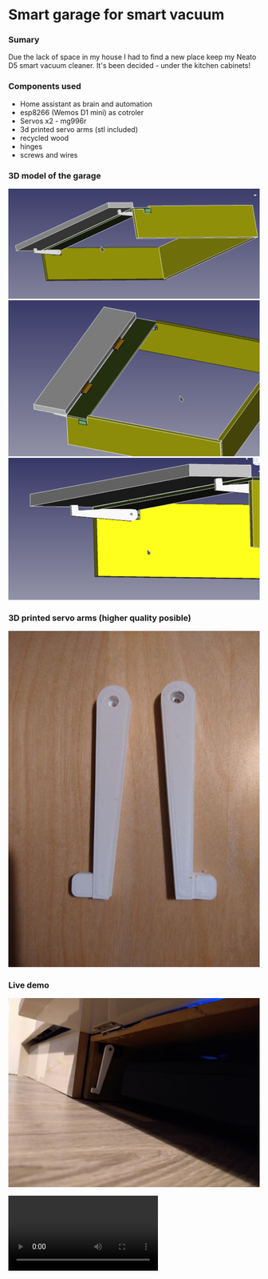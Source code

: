 # Smart garage for smart vacuum

### Sumary
Due the lack of space in my house I had to find a new place keep my Neato D5 smart vacuum cleaner. It's been decided - under the kitchen cabinets! 

### Components used
* Home assistant as brain and automation
* esp8266 (Wemos D1 mini) as cotroler 
* Servos x2 - mg996r
* 3d printed servo arms (stl included)
* recycled wood
* hinges
* screws and wires


### 3D model of the garage
![alt text](img/p1.png)
![alt text](img/p2.png)
![alt text](img/p3.png)

### 3D printed servo arms (higher quality posible)
![alt text](img/printed_arms.jpg)

### Live demo
![atl text](img/live.jpg)

![Demo Video](img/demo.mp4)
